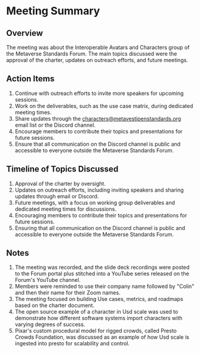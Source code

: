 # Meeting Summary
## Overview
The meeting was about the Interoperable Avatars and Characters group of the Metaverse Standards Forum. The main topics discussed were the approval of the charter, updates on outreach efforts, and future meetings.

## Action Items
1. Continue with outreach efforts to invite more speakers for upcoming sessions.
2. Work on the deliverables, such as the use case matrix, during dedicated meeting times.
3. Share updates through the characters@metavestipenstandards.org email list or the Discord channel.
4. Encourage members to contribute their topics and presentations for future sessions.
5. Ensure that all communication on the Discord channel is public and accessible to everyone outside the Metaverse Standards Forum.

## Timeline of Topics Discussed
1. Approval of the charter by oversight.
2. Updates on outreach efforts, including inviting speakers and sharing updates through email or Discord.
3. Future meetings, with a focus on working group deliverables and dedicated meeting times for discussions.
4. Encouraging members to contribute their topics and presentations for future sessions.
5. Ensuring that all communication on the Discord channel is public and accessible to everyone outside the Metaverse Standards Forum.

## Notes
1. The meeting was recorded, and the slide deck recordings were posted to the Forum portal plus stitched into a YouTube series released on the Forum's YouTube channel.
2. Members were reminded to use their company name followed by "Colin" and then their name for their Zoom names.
3. The meeting focused on building Use cases, metrics, and roadmaps based on the charter document.
4. The open source example of a character in Usd scale was used to demonstrate how different software systems import characters with varying degrees of success.
5. Pixar's custom procedural model for rigged crowds, called Presto Crowds Foundation, was discussed as an example of how Usd scale is ingested into presto for scalability and control.

